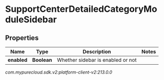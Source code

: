 # SupportCenterDetailedCategoryModuleSidebar


## Properties

| Name | Type | Description | Notes |
| ------------ | ------------- | ------------- | ------------- |
| **enabled** | **Boolean** | Whether sidebar is enabled or not |  |




_com.mypurecloud.sdk.v2:platform-client-v2:213.0.0_
